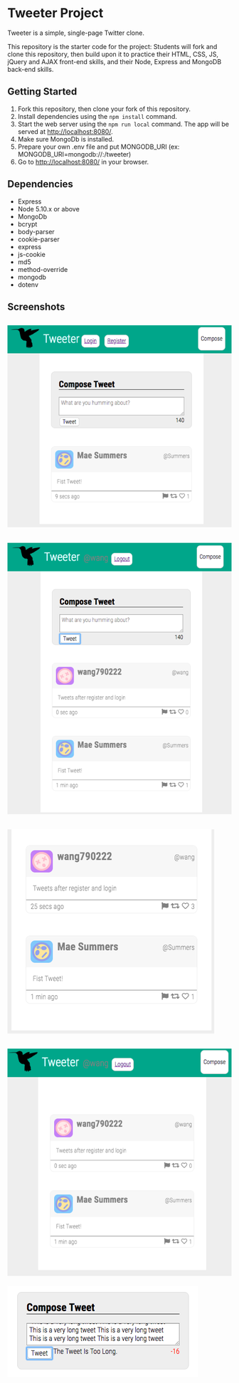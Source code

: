 # Tweeter Project

Tweeter is a simple, single-page Twitter clone.

This repository is the starter code for the project: Students will fork and clone this repository, then build upon it to practice their HTML, CSS, JS, jQuery and AJAX front-end skills, and their Node, Express and MongoDB back-end skills.

## Getting Started

1. Fork this repository, then clone your fork of this repository.
2. Install dependencies using the `npm install` command.
3. Start the web server using the `npm run local` command. The app will be served at <http://localhost:8080/>.
4. Make sure MongoDb is installed.
5. Prepare your own .env file and put MONGODB_URI (ex: MONGODB_URI=mongodb://<url>:<port>/tweeter)
6. Go to <http://localhost:8080/> in your browser.

## Dependencies

- Express
- Node 5.10.x or above
- MongoDb
- bcrypt
- body-parser
- cookie-parser
- express
- js-cookie
- md5
- method-override
- mongodb
- dotenv

## Screenshots

!["Screenshot of New Tweet"](https://raw.githubusercontent.com/wang790222/tweeter/master/doc/tweets.png)
------
!["Screenshot of Tweet After Login"](https://raw.githubusercontent.com/wang790222/tweeter/master/doc/tweet_after_login.png)
------
!["Screenshot of Tweet Is Liked"](https://raw.githubusercontent.com/wang790222/tweeter/master/doc/tweet_is_liked.png)
------
!["Screenshot of Tweet Compose"](https://raw.githubusercontent.com/wang790222/tweeter/master/doc/tweet_compose.png)
------
!["Screenshot of Tweet Can Not Be Too Long"](https://raw.githubusercontent.com/wang790222/tweeter/master/doc/forbid_too_long_tweet.png)
